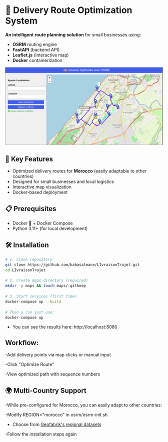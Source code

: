 # 🚚 Delivery Route Optimization System

**An intelligent route planning solution** for small businesses using:
- **OSRM** routing engine
- **FastAPI** (backend API)
- **Leaflet.js** (interactive map)
- **Docker** containerization

![Interface Preview](image.png)  

## 🌟 Key Features
- Optimized delivery routes for **Morocco** (easily adaptable to other countries)
- Designed for small businesses and local logistics
- Interactive map visualization
- Docker-based deployment

## 📋 Prerequisites

- Docker 🐳 + Docker Compose
- Python 3.11+ (for local development)

## 🛠 Installation

```bash
# 1. Clone repository
git clone https://github.com/babasalmane/LIvraisonTrajet.git
cd LIvraisonTrajet

# 2. Create maps directory (required)
mkdir -p maps && touch maps/.gitkeep

# 3. Start services (first time)
docker-compose up --build

# Then u can just use:
docker-compose up
```
- You can see the results here:     http://localhost:8080


## Workflow:

-Add delivery points via map clicks or manual input

-Click "Optimize Route"

-View optimized path with sequence numbers

## 🌍 Multi-Country Support
-While pre-configured for Morocco, you can easily adapt to other countries:

-Modify REGION="morocco" in osrm/osrm-init.sh

- Choose from [Geofabrik's regional datasets](https://download.geofabrik.de/)

-Follow the installation steps again
